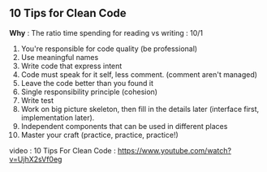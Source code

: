 ## 10 Tips for Clean Code

**Why** : The ratio time spending for reading vs writing : 10/1

1. You're responsible for code quality (be professional)
2. Use meaningful names
3. Write code that express intent
4. Code must speak for it self, less comment. (comment aren't managed)
5. Leave the code better than you found it
6. Single responsibility principle (cohesion)
7. Write test
8. Work on big picture skeleton, then fill in the details later (interface first, implementation later).
9. Independent components that can be used in different places
10. Master your craft (practice, practice, practice!)

video :
10 Tips For Clean Code : https://www.youtube.com/watch?v=UjhX2sVf0eg
